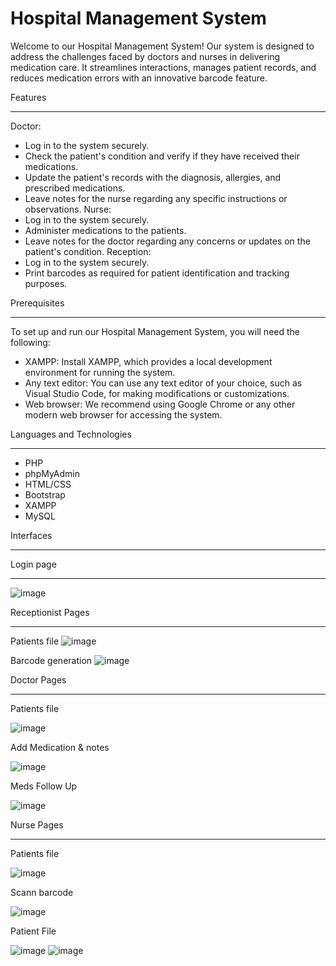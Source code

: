 <h1>Hospital Management System</h1>
Welcome to our Hospital Management System! Our system is designed to address the challenges faced by doctors and nurses in delivering medication care. It streamlines interactions, manages patient records, and reduces medication errors with an innovative barcode feature.

Features
_____________________________________________________________________________________________________________________________________________________________________

Doctor:
- Log in to the system securely.
- Check the patient's condition and verify if they have received their medications.
- Update the patient's records with the diagnosis, allergies, and prescribed medications.
- Leave notes for the nurse regarding any specific instructions or observations.
Nurse:
- Log in to the system securely.
- Administer medications to the patients.
- Leave notes for the doctor regarding any concerns or updates on the patient's condition.
Reception:
- Log in to the system securely.
- Print barcodes as required for patient identification and tracking purposes.

Prerequisites
______________________________________________________________________________________________________________________________________________________________________

To set up and run our Hospital Management System, you will need the following:

- XAMPP: Install XAMPP, which provides a local development environment for running the system.
- Any text editor: You can use any text editor of your choice, such as Visual Studio Code, for making modifications or customizations.
- Web browser: We recommend using Google Chrome or any other modern web browser for accessing the system.

Languages and Technologies
________________________________________________________________________________________________________________________________________________________________________

- PHP
- phpMyAdmin
- HTML/CSS
- Bootstrap
- XAMPP
- MySQL

Interfaces
________________________________________________________________________________________________________________________________________________________________________
Login page 
________________________________________________________________________________________________________________________________________________________________________
![image](https://github.com/sumeeh/HMDT/assets/123176070/eef516ce-0b66-482f-9d62-d88217f9051d)

Receptionist Pages
________________________________________________________________________________________________________________________________________________________________________
Patients file
![image](https://github.com/sumeeh/HMDT/assets/123176070/c22208a3-add1-44c0-b3a5-432bdf869544)

Barcode generation 
![image](https://github.com/sumeeh/HMDT/assets/123176070/78ce0073-cf57-4d3e-86aa-003066595bdb)



Doctor Pages
________________________________________________________________________________________________________________________________________________________________________
Patients file 

![image](https://github.com/sumeeh/HMDT/assets/123176070/276fc0bf-7c0b-4767-98ac-3ca29e5b21f9)

Add Medication & notes

![image](https://github.com/sumeeh/HMDT/assets/123176070/b31e5590-a737-4ce6-9b52-57efcc7a9373)

Meds Follow Up 

![image](https://github.com/sumeeh/HMDT/assets/123176070/aeae819f-30fa-47c4-a7d2-695bbea2b4bd)


Nurse Pages
_________________________________________________________________________________________________________________________________________________________________________
Patients file 

![image](https://github.com/sumeeh/HMDT/assets/123176070/967374a3-17ec-416f-b1d5-1d939210b89f)

Scann barcode

![image](https://github.com/sumeeh/HMDT/assets/123176070/5e5cbef9-9ec1-4bcf-8823-04e31a41902e)

 Patient File
 
![image](https://github.com/sumeeh/HMDT/assets/123176070/af4697d0-5206-458a-9001-ad9522306183)
![image](https://github.com/sumeeh/HMDT/assets/123176070/54827ba5-c6bc-4ccc-aab1-c5df2c2503a3)


















